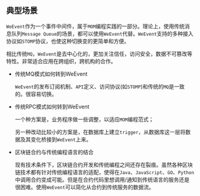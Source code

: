 ## 典型场景
`WeEvent`作为一个事件中间件，属于`MOM`编程实践的一部分。理论上，使用传统消息队列`Message Queue`的场景，都可以使用`WeEvent`代替。`WeEvent`支持的多种接入协议如`STOMP`协议，也使这种切换变的更简单和方便。

相比传统`MQ`，`WeEvent`是去中心化的，更加关注信任，访问安全，数据不可篡改等特性。非常适合应用在跨组织，跨机构的合作。

- 传统MQ模式如何转到WeEvent

  `WeEvent`的发布订阅机制、`API`定义、访问协议(如`STOMP`)和传统的`MQ`是一致的。很容易切换。  

- 传统RPC模式如何转到WeEvent

  一个种方案是，业务程序做一些调整，以适应`MOM`编程范式；

  另一种改动比较小的方案是，在数据库上建立`trigger`，从数据库这一层将数据及其变化桥接到`WeEvent`上来。  

- 区块链合约与传统编程语言的结合

  现有技术条件下，区块链合约开发和传统编程之间还存在裂痕。虽然各种区块链技术都有针对传统编程语言的适配，使得在`Java`、`JavaScript`、`GO`、`Python`中调用合约变成可能。但是在合约代码里想调用/通知到传统语言的服务还是很困难。使用`WeEvent`可以简化从合约到传统服务的数据流。  

